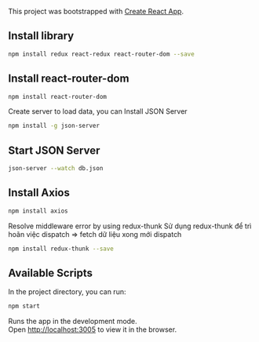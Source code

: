 This project was bootstrapped with [Create React App](https://github.com/facebook/create-react-app).

## Install library

```sh
npm install redux react-redux react-router-dom --save
```

## Install react-router-dom

```sh
npm install react-router-dom
```

Create server to load data, you can Install JSON Server

```sh
npm install -g json-server
```

## Start JSON Server

```sh
json-server --watch db.json
```

## Install Axios

```sh
npm install axios
```

Resolve middleware error by using redux-thunk
Sử dụng redux-thunk để trì hoãn việc dispatch => fetch dữ liệu xong mới dispatch

```sh
npm install redux-thunk --save
```

## Available Scripts

In the project directory, you can run:

```sh
npm start
```

Runs the app in the development mode.<br />
Open [http://localhost:3005](http://localhost:3005) to view it in the browser.
